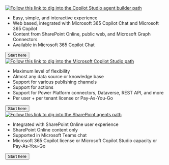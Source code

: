 <div class="lab-branches">
    <div class="lab-branch">
        <div class="lab-branch-detail title">
            <a href="./agent-builder"><img src="../../assets/images/path-icons/MAB-path-heading.png" alt="Follow this link to dig into the Copilot Studio agent builder path"></a>
        </div>      
        <div class="lab-branch-detail body">
            <ul>
                <li>Easy, simple, and interactive experience</li>
                <li>Web based, integrated with Microsoft 365 Copilot Chat and Microsoft 365 Copilot</li>
                <li>Content from SharePoint Online, public web, and Microsoft Graph Connectors</li>
                <li>Available in Microsoft 365 Copilot Chat</li>
            <ul>
        </div>
        <div class="lab-branch-detail button">
            <a href="./agent-builder"><button class="github-button">Start here</button></a>
        </div>
    </div>
    <div class="lab-branch">
        <div class="lab-branch-detail title">
            <a href="./copilot-studio"><img src="../../assets/images/path-icons/MCS-path-heading.png" alt="Follow this link to dig into the Microsoft Copilot Studio path"></a>
        </div>      
        <div class="lab-branch-detail body">
            <ul>
                <li>Maximum level of flexibility</li>
                <li>Almost any data source or knowledge base</li>
                <li>Support for various publishing channels</li>
                <li>Support for actions</li>
                <li>Support for Power Platform connectors, Dataverse, REST API, and more</li>
                <li>Per user + per tenant license or Pay-As-You-Go</li>
            <ul>
        </div>
        <div class="lab-branch-detail button">
            <!-- <a href="#"><button class="github-button">Coming soon ...</button></a> -->
            <a href="./copilot-studio"><button class="github-button">Start here</button></a>
        </div>
    </div>
    <div class="lab-branch">
        <div class="lab-branch-detail title">
            <a href="./sharepoint-agents"><img src="../../assets/images/path-icons/MSA-path-heading.png" alt="Follow this link to dig into the SharePoint agents path"></a>
        </div>      
        <div class="lab-branch-detail body">
            <ul>
                <li>Integrated with SharePoint Online user experience</li>
                <li>SharePoint Online content only</li>
                <li>Supported in Microsoft Teams chat</li>
                <li>Microsoft 365 Copilot license or Microsoft Copilot Studio capacity or Pay-As-You-Go</li>
            <ul>
        </div>
        <div class="lab-branch-detail button">
            <!-- <a href="#"><button class="github-button">Coming soon ...</button></a> -->
            <a href="./sharepoint-agents"><button class="github-button">Start here</button></a>
        </div>
    </div>
</div>
